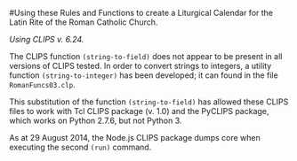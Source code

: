 #Using these Rules and Functions to create a Liturgical Calendar for the Latin Rite of the Roman Catholic Church.

*Using CLIPS v. 6.24.*

The CLIPS function `(string-to-field)` does not appear to be present in all versions of CLIPS tested. In order to convert strings to integers, a utility function `(string-to-integer)` has been developed; it can found in the file `RomanFuncs03.clp`.

This substitution of the function `(string-to-field)` has allowed these CLIPS files to work with Tcl CLIPS package \(v. 1.0\) and the PyCLIPS package, which works on Python 2.7.6, but not Python 3.

As at 29 August 2014, the Node.js CLIPS package dumps core when executing the second `(run)` command.

